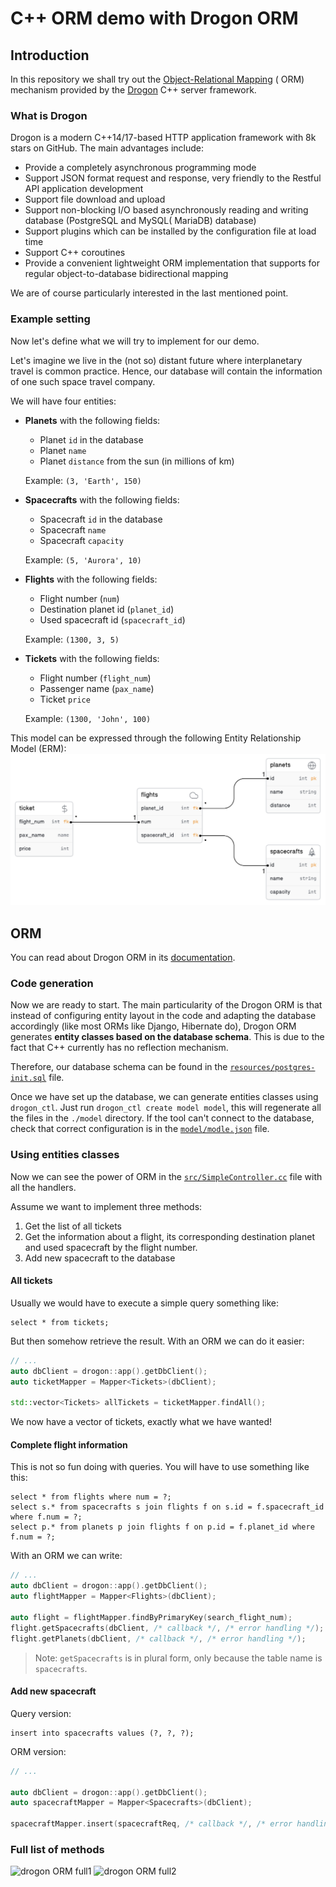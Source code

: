 # C++ ORM demo with Drogon ORM

## Introduction

In this repository we shall try out
the [Object-Relational Mapping](https://en.wikipedia.org/wiki/Object%E2%80%93relational_mapping) (
ORM) mechanism provided by
the [Drogon](https://github.com/drogonframework/drogon) C++ server framework.

### What is Drogon

Drogon is a modern C++14/17-based HTTP application framework with 8k stars on GitHub. The main
advantages include:

* Provide a completely asynchronous programming mode
* Support JSON format request and response, very friendly to the Restful API application development
* Support file download and upload
* Support non-blocking I/O based asynchronously reading and writing database (PostgreSQL and MySQL(
  MariaDB) database)
* Support plugins which can be installed by the configuration file at load time
* Support C++ coroutines
* Provide a convenient lightweight ORM implementation that supports for regular object-to-database
  bidirectional mapping

We are of course particularly interested in the last mentioned point.

### Example setting

Now let's define what we will try to implement for our demo.

Let's imagine we live in the (not so) distant future where interplanetary travel is common practice.
Hence, our database will contain the information of one such space travel company.

We will have four entities:

* **Planets** with the following fields:
  * Planet `id` in the database
  * Planet `name`
  * Planet `distance` from the sun (in millions of km)

  Example: `(3, 'Earth', 150)`
* **Spacecrafts** with the following fields:
  * Spacecraft `id` in the database
  * Spacecraft `name`
  * Spacecraft `capacity`

  Example: `(5, 'Aurora', 10)`
* **Flights** with the following fields:
  * Flight number (`num`)
  * Destination planet id (`planet_id`)
  * Used spacecraft id (`spacecraft_id`)

  Example: `(1300, 3, 5)`
* **Tickets** with the following fields:
  * Flight number (`flight_num`)
  * Passenger name (`pax_name`)
  * Ticket `price`

  Example: `(1300, 'John', 100)`

This model can be expressed through the following Entity Relationship Model (ERM):
![ERM](.github/diagram.png)

## ORM

You can read about Drogon ORM in its [documentation](https://github.com/drogonframework/drogon/wiki/ENG-08-3-DataBase-ORM).

### Code generation

Now we are ready to start. The main particularity of the Drogon ORM is that instead of configuring
entity layout in the code and adapting the database accordingly (like most ORMs like Django,
Hibernate do), Drogon ORM generates **entity classes based on the database schema**.
This is due to the fact that C++ currently has no reflection mechanism.

Therefore, our database schema can be found in
the [`resources/postgres-init.sql`](resources/postgres-init.sql) file.

Once we have set up the database, we can generate entities classes using `drogon_ctl`. Just
run `drogon_ctl create model model`, this will regenerate all the files in the `./model` directory.
If the tool can't connect to the database, check that correct configuration is in
the [`model/modle.json`](model/model.json) file.

### Using entities classes

Now we can see the power of ORM in the [`src/SimpleController.cc`](src/SimpleController.cc) file
with all the handlers.

Assume we want to implement three methods:

1. Get the list of all tickets
2. Get the information about a flight, its corresponding destination planet and used spacecraft
   by the flight number.
3. Add new spacecraft to the database

#### All tickets
Usually we would have to execute a simple query something like:
```postgresql
select * from tickets;
```
But then somehow retrieve the result. With an ORM we can do it easier:
```c++
// ...
auto dbClient = drogon::app().getDbClient();
auto ticketMapper = Mapper<Tickets>(dbClient);

std::vector<Tickets> allTickets = ticketMapper.findAll();
```
We now have a vector of tickets, exactly what we have wanted!

#### Complete flight information

This is not so fun doing with queries. You will have to use something like this:
```postgresql
select * from flights where num = ?;
select s.* from spacecrafts s join flights f on s.id = f.spacecraft_id where f.num = ?;
select p.* from planets p join flights f on p.id = f.planet_id where f.num = ?;
```

With an ORM we can write:
```c++
// ...
auto dbClient = drogon::app().getDbClient();
auto flightMapper = Mapper<Flights>(dbClient);

auto flight = flightMapper.findByPrimaryKey(search_flight_num);
flight.getSpacecrafts(dbClient, /* callback */, /* error handling */);
flight.getPlanets(dbClient, /* callback */, /* error handling */);
```

> Note: `getSpacecrafts` is in plural form, only because the table name is `spacecrafts`.

#### Add new spacecraft
Query version:
```postgresql
insert into spacecrafts values (?, ?, ?);
```

ORM version:
```c++
// ...

auto dbClient = drogon::app().getDbClient();
auto spacecraftMapper = Mapper<Spacecrafts>(dbClient);

spacecraftMapper.insert(spacecraftReq, /* callback */, /* error handling */);
```

### Full list of methods
![drogon ORM full1](https://github.com/drogonframework/drogon/wiki/images/mapper_method1_en.png)
![drogon ORM full2](https://github.com/drogonframework/drogon/wiki/images/mapper_method2_en.png)
